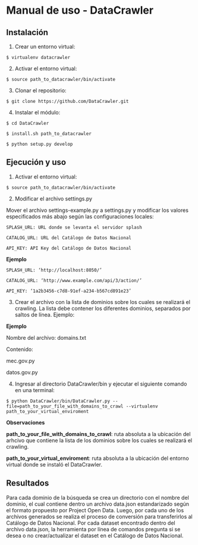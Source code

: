 Manual de uso - DataCrawler
=========================

Instalación
-----------

1. Crear un entorno virtual:

 `$ virtualenv datacrawler`

2. Activar el entorno virtual:

 `$ source path_to_datacrawler/bin/activate`

3. Clonar el repositorio:

 `$ git clone https://github.com/DataCrawler.git`

4. Instalar el módulo:

 `$ cd DataCrawler`

 `$ install.sh path_to_datacrawler`
 
 `$ python setup.py develop`
 

Ejecución y uso
---------------

1. Activar el entorno virtual:

 `$ source path_to_datacrawler/bin/activate`
 
2. Modificar el archivo settings.py

 Mover el archivo settings-example.py a settings.py y modificar los valores especificados más abajo según las configuraciones locales:

    SPLASH_URL: URL donde se levanta el servidor splash
    
    CATALOG_URL: URL del Catálogo de Datos Nacional
    
    API_KEY: API Key del Catálogo de Datos Nacional
    
 **Ejemplo**
    
    SPLASH_URL: ‘http://localhost:8050/’
    
    CATALOG_URL: ‘http://www.example.com/api/3/action/’
    
    API_KEY: ‘1a2b3456-c7d8-91ef-a234-b567cd891e23’

3. Crear el archivo con la lista de dominios sobre los cuales se realizará el crawling. La lista debe contener los diferentes dominios, separados por saltos de línea. Ejemplo:

 **Ejemplo**
 
 Nombre del archivo: domains.txt
 
 Contenido:

 mec.gov.py

 datos.gov.py
 
4. Ingresar al directorio DataCrawler/bin y ejecutar el siguiente comando en una terminal:

 `$ python DataCrawler/bin/DataCrawler.py --file=path_to_your_file_with_domains_to_crawl --virtualenv path_to_your_virtual_enviroment`

**Observaciones** 

**path_to_your_file_with_domains_to_crawl**: ruta absoluta a la ubicación del arhcivo que contiene la lista de los dominios sobre los cuales se realizará el crawling.

**path_to_your_virtual_enviroment**: ruta absoluta a la ubicación del entorno virtual donde se instaló el DataCrawler.

Resultados
----------

Para cada dominio de la búsqueda se crea un directorio con el nombre del dominio, el cual contiene dentro un archivo data.json estandarizado según el formato propuesto por Project Open Data. Luego, por cada uno de los archivos generados se realiza el proceso de conversión para transferirlos al Catálogo de Datos Nacional. Por cada dataset encontrado dentro del archivo data.json, la herramienta por línea de comandos pregunta si se desea o no crear/actualizar el dataset en el Catálogo de Datos Nacional.